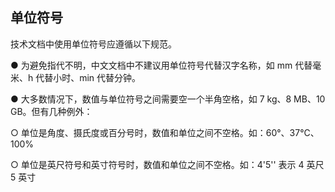 ## 单位符号

技术文档中使用单位符号应遵循以下规范。

 

●   为避免指代不明，中文文档中不建议用单位符号代替汉字名称，如 mm 代替毫米、h 代替小时、min 代替分钟。

 

●   大多数情况下，数值与单位符号之间需要空一个半角空格，如 7 kg、8 MB、10 GB。但有几种例外：

 

○   单位是角度、摄氏度或百分号时，数值和单位之间不空格。如：60°、37°C、100%

○   单位是英尺符号和英寸符号时，数值和单位之间不空格。如：4'5'' 表示 4 英尺 5 英寸